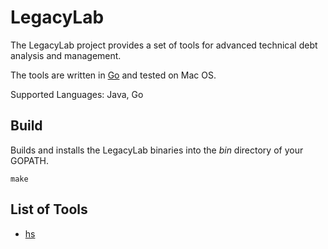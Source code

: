 # LegacyLab

The LegacyLab project provides a set of tools for advanced technical debt analysis and management.

The tools are written in [Go](https://golang.org) and tested on Mac OS.

Supported Languages: Java, Go

## Build

Builds and installs the LegacyLab binaries into the _bin_ directory of your GOPATH.

```
make
```

## List of Tools

* [hs](docs/hs.md)